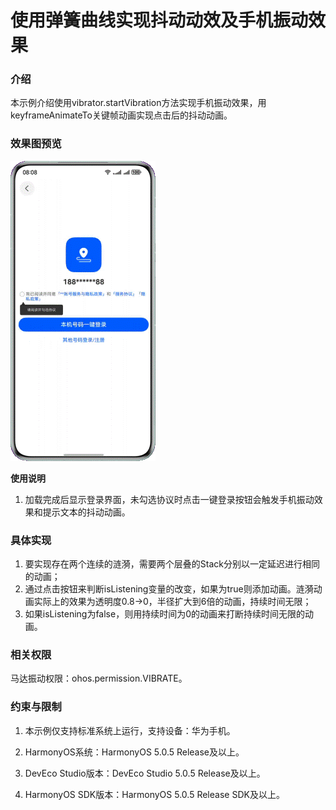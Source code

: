 # 使用弹簧曲线实现抖动动效及手机振动效果

### 介绍

本示例介绍使用vibrator.startVibration方法实现手机振动效果，用keyframeAnimateTo关键帧动画实现点击后的抖动动画。

### 效果图预览

![](../../../../../../screenshots/device/VibrateEffect.gif)

**使用说明**

1. 加载完成后显示登录界面，未勾选协议时点击一键登录按钮会触发手机振动效果和提示文本的抖动动画。

### 具体实现

1. 要实现存在两个连续的涟漪，需要两个层叠的Stack分别以一定延迟进行相同的动画；
2. 通过点击按钮来判断isListening变量的改变，如果为true则添加动画。涟漪动画实际上的效果为透明度0.8->0，半径扩大到6倍的动画，持续时间无限；
3. 如果isListening为false，则用持续时间为0的动画来打断持续时间无限的动画。

### 相关权限

马达振动权限：ohos.permission.VIBRATE。

### 约束与限制

1. 本示例仅支持标准系统上运行，支持设备：华为手机。

2. HarmonyOS系统：HarmonyOS 5.0.5 Release及以上。

3. DevEco Studio版本：DevEco Studio 5.0.5 Release及以上。

4. HarmonyOS SDK版本：HarmonyOS 5.0.5 Release SDK及以上。